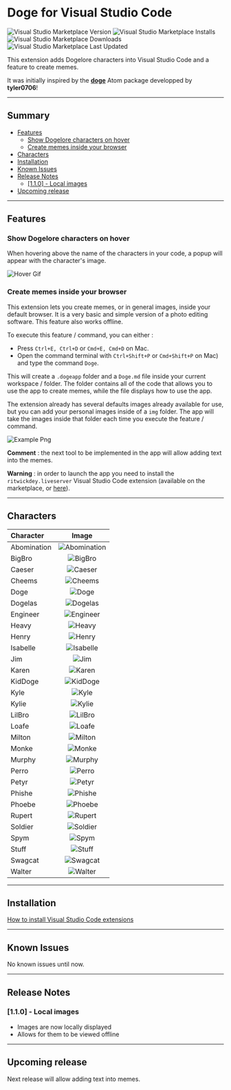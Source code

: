 # Doge for Visual Studio Code <!-- omit in toc -->

![Visual Studio Marketplace
Version](https://img.shields.io/visual-studio-marketplace/v/adonis-stavridis.doge?logo=visual-studio-code)
![Visual Studio Marketplace
Installs](https://img.shields.io/visual-studio-marketplace/i/adonis-stavridis.doge?logo=visual-studio-code)
![Visual Studio Marketplace
Downloads](https://img.shields.io/visual-studio-marketplace/d/adonis-stavridis.doge?logo=visual-studio-code)
![Visual Studio Marketplace Last
Updated](https://img.shields.io/visual-studio-marketplace/last-updated/adonis-stavridis.doge?logo=visual-studio-code)

This extension adds Dogelore characters into Visual Studio Code and a feature to
create memes.

It was initially inspired by the **[doge](https://atom.io/packages/doge)** Atom
package developped by **tyler0706**!

---

## Summary <!-- omit in toc -->

- [Features](#features)
  - [Show Dogelore characters on hover](#show-dogelore-characters-on-hover)
  - [Create memes inside your browser](#create-memes-inside-your-browser)
- [Characters](#characters)
- [Installation](#installation)
- [Known Issues](#known-issues)
- [Release Notes](#release-notes)
  - [[1.1.0] - Local images](#110---local-images)
- [Upcoming release](#upcoming-release)

---

## Features

### Show Dogelore characters on hover

When hovering above the name of the characters in your code, a popup will appear
with the character's image.

![Hover Gif](./img/hover.gif "Hover Gif")

### Create memes inside your browser

This extension lets you create memes, or in general images, inside your default
browser. It is a very basic and simple version of a photo editing software. This
feature also works offline.

To execute this feature / command, you can either :

- Press `Ctrl+E, Ctrl+D` or `Cmd+E, Cmd+D` on Mac.
- Open the command terminal with `Ctrl+Shift+P` or `Cmd+Shift+P` on Mac)
  and type the command `Doge`.

This will create a `.dogeapp` folder and a `Doge.md` file inside your current
workspace / folder. The folder contains all of the code that allows you to use
the app to create memes, while the file displays how to use the app.

The extension already has several defaults images already available for use, but
you can add your personal images inside of a `img` folder. The app will take the
images inside that folder each time you execute the feature / command.

![Example Png](./img/example.png "Example Png")

**Comment** : the next tool to be implemented in the app will allow adding text
into the memes.

**Warning** : in order to launch the app you need to install the
`ritwickdey.liveserver` Visual Studio Code extension (available on the
marketplace, or
[here](https://marketplace.visualstudio.com/items?itemName=ritwickdey.LiveServer)).

---

## Characters

| Character   |                          Image                          |
| :---------- | :-----------------------------------------------------: |
| Abomination | ![Abomination](./src/img/abomination.png "Abomination") |
| BigBro      |        ![BigBro](./src/img/bigbro.png "BigBro")         |
| Caeser      |        ![Caeser](./src/img/caeser.png "Caeser")         |
| Cheems      |        ![Cheems](./src/img/cheems.png "Cheems")         |
| Doge        |           ![Doge](./src/img/doge.png "Doge")            |
| Dogelas     |       ![Dogelas](./src/img/dogelas.png "Dogelas")       |
| Engineer    |     ![Engineer](./src/img/engineer.png "Engineer")      |
| Heavy       |          ![Heavy](./src/img/heavy.png "Heavy")          |
| Henry       |          ![Henry](./src/img/henry.png "Henry")          |
| Isabelle    |     ![Isabelle](./src/img/isabelle.png "Isabelle")      |
| Jim         |             ![Jim](./src/img/jim.png "Jim")             |
| Karen       |          ![Karen](./src/img/karen.png "Karen")          |
| KidDoge     |       ![KidDoge](./src/img/kiddoge.png "KidDoge")       |
| Kyle        |           ![Kyle](./src/img/kyle.png "Kyle")            |
| Kylie       |          ![Kylie](./src/img/kylie.png "Kylie")          |
| LilBro      |        ![LilBro](./src/img/lilbro.png "LilBro")         |
| Loafe       |          ![Loafe](./src/img/loafe.png "Loafe")          |
| Milton      |        ![Milton](./src/img/milton.png "Milton")         |
| Monke       |          ![Monke](./src/img/monke.png "Monke")          |
| Murphy      |        ![Murphy](./src/img/murphy.png "Murphy")         |
| Perro       |          ![Perro](./src/img/perro.png "Perro")          |
| Petyr       |          ![Petyr](./src/img/petyr.png "Petyr")          |
| Phishe      |        ![Phishe](./src/img/phishe.png "Phishe")         |
| Phoebe      |        ![Phoebe](./src/img/phoebe.png "Phoebe")         |
| Rupert      |        ![Rupert](./src/img/rupert.png "Rupert")         |
| Soldier     |       ![Soldier](./src/img/soldier.png "Soldier")       |
| Spym        |           ![Spym](./src/img/spym.png "Spym")            |
| Stuff       |          ![Stuff](./src/img/stuff.png "Stuff")          |
| Swagcat     |       ![Swagcat](./src/img/swagcat.png "Swagcat")       |
| Walter      |        ![Walter](./src/img/walter.png "Walter")         |

---

## Installation

[How to install Visual Studio Code
extensions](https://code.visualstudio.com/docs/editor/extension-gallery)

---

## Known Issues

No known issues until now.

---

## Release Notes

### [1.1.0] - Local images

- Images are now locally displayed
- Allows for them to be viewed offline

---

## Upcoming release

Next release will allow adding text into memes.
